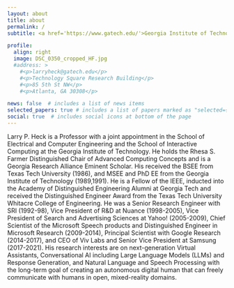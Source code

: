 ```yaml
---
layout: about
title: about
permalink: /
subtitle: <a href='https://www.gatech.edu/'>Georgia Institute of Technology</a>

profile:
  align: right
  image: DSC_0350_cropped_HF.jpg
  #address: >
    #<p>larryheck@gatech.edu</p>
    #<p>Technology Square Research Building</p>
    #<p>85 5th St NW</p>
    #<p>Atlanta, GA 30308</p>

news: false  # includes a list of news items
selected_papers: true # includes a list of papers marked as "selected={true}"
social: true  # includes social icons at bottom of the page
---
```


Larry P. Heck is a Professor with a joint appointment in the School of Electrical and Computer Engineering and the School of Interactive Computing at the Georgia Institute of Technology. He holds the Rhesa S. Farmer Distinguished Chair of Advanced Computing Concepts and is a Georgia Research Alliance Eminent Scholar. His received the BSEE from Texas Tech University (1986), and MSEE and PhD EE from the Georgia Institute of Technology (1989,1991). He is a Fellow of the IEEE, inducted into the Academy of Distinguished Engineering Alumni at Georgia Tech and received the Distinguished Engineer Award from the Texas Tech University Whitacre College of Engineering. He was a Senior Research Engineer with SRI (1992-98), Vice President of R&D at Nuance (1998-2005), Vice President of Search and Advertising Sciences at Yahoo! (2005-2009), Chief Scientist of the Microsoft Speech products and Distinguished Engineer in Microsoft Research (2009-2014), Principal Scientist with Google Research (2014-2017), and CEO of Viv Labs and Senior Vice President at Samsung (2017-2021). His research interests are on next-generation <span class="font-weight-bold">Virtual Assistants</span>, <span class="font-weight-bold">Conversational AI</span> including <span class="font-weight-bold">Large Language Models (LLMs) and Response Generation</span>, and <span class="font-weight-bold">Natural Language and Speech Processing</span> with the long-term goal of creating an autonomous <span class="font-weight-bold">digital human</span> that can freely communicate with humans in <span class="font-weight-bold">open, mixed-reality</span> domains.
